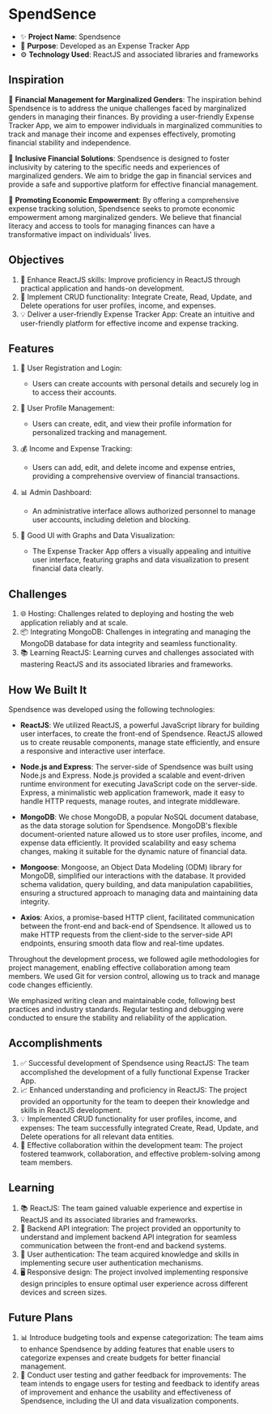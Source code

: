 # SpendSence

- ✨ **Project Name**: Spendsence
- 🎯 **Purpose**: Developed as an Expense Tracker App 
- ⚙️ **Technology Used**: ReactJS and associated libraries and frameworks

## Inspiration

🌟 **Financial Management for Marginalized Genders**: The inspiration behind Spendsence is to address the unique challenges faced by marginalized genders in managing their finances. By providing a user-friendly Expense Tracker App, we aim to empower individuals in marginalized communities to track and manage their income and expenses effectively, promoting financial stability and independence.

🌈 **Inclusive Financial Solutions**: Spendsence is designed to foster inclusivity by catering to the specific needs and experiences of marginalized genders. We aim to bridge the gap in financial services and provide a safe and supportive platform for effective financial management.

💪 **Promoting Economic Empowerment**: By offering a comprehensive expense tracking solution, Spendsence seeks to promote economic empowerment among marginalized genders. We believe that financial literacy and access to tools for managing finances can have a transformative impact on individuals' lives.

## Objectives

1. 🚀 Enhance ReactJS skills: Improve proficiency in ReactJS through practical application and hands-on development.
2. 📝 Implement CRUD functionality: Integrate Create, Read, Update, and Delete operations for user profiles, income, and expenses.
3. 💡 Deliver a user-friendly Expense Tracker App: Create an intuitive and user-friendly platform for effective income and expense tracking.

## Features

1. 🔐 User Registration and Login:
   - Users can create accounts with personal details and securely log in to access their accounts.

2. 👤 User Profile Management:
   - Users can create, edit, and view their profile information for personalized tracking and management.

3. 💰 Income and Expense Tracking:
   - Users can add, edit, and delete income and expense entries, providing a comprehensive overview of financial transactions.

4. 📊 Admin Dashboard:
   - An administrative interface allows authorized personnel to manage user accounts, including deletion and blocking.

5. 🎨 Good UI with Graphs and Data Visualization:
   - The Expense Tracker App offers a visually appealing and intuitive user interface, featuring graphs and data visualization to present financial data clearly.


## Challenges

1. 🌐 Hosting: Challenges related to deploying and hosting the web application reliably and at scale.
2. 📦 Integrating MongoDB: Challenges in integrating and managing the MongoDB database for data integrity and seamless functionality.
3. 📚 Learning ReactJS: Learning curves and challenges associated with mastering ReactJS and its associated libraries and frameworks.

## How We Built It

Spendsence was developed using the following technologies:

- **ReactJS**: We utilized ReactJS, a powerful JavaScript library for building user interfaces, to create the front-end of Spendsence. ReactJS allowed us to create reusable components, manage state efficiently, and ensure a responsive and interactive user interface.

- **Node.js and Express**: The server-side of Spendsence was built using Node.js and Express. Node.js provided a scalable and event-driven runtime environment for executing JavaScript code on the server-side. Express, a minimalistic web application framework, made it easy to handle HTTP requests, manage routes, and integrate middleware.

- **MongoDB**: We chose MongoDB, a popular NoSQL document database, as the data storage solution for Spendsence. MongoDB's flexible document-oriented nature allowed us to store user profiles, income, and expense data efficiently. It provided scalability and easy schema changes, making it suitable for the dynamic nature of financial data.

- **Mongoose**: Mongoose, an Object Data Modeling (ODM) library for MongoDB, simplified our interactions with the database. It provided schema validation, query building, and data manipulation capabilities, ensuring a structured approach to managing data and maintaining data integrity.

- **Axios**: Axios, a promise-based HTTP client, facilitated communication between the front-end and back-end of Spendsence. It allowed us to make HTTP requests from the client-side to the server-side API endpoints, ensuring smooth data flow and real-time updates.

Throughout the development process, we followed agile methodologies for project management, enabling effective collaboration among team members. We used Git for version control, allowing us to track and manage code changes efficiently.

We emphasized writing clean and maintainable code, following best practices and industry standards. Regular testing and debugging were conducted to ensure the stability and reliability of the application.

## Accomplishments

1. ✅ Successful development of Spendsence using ReactJS: The team accomplished the development of a fully functional Expense Tracker App.
2. 📈 Enhanced understanding and proficiency in ReactJS: The project provided an opportunity for the team to deepen their knowledge and skills in ReactJS development.
3. 💡 Implemented CRUD functionality for user profiles, income, and expenses: The team successfully integrated Create, Read, Update, and Delete operations for all relevant data entities.
4. 🤝 Effective collaboration within the development team: The project fostered teamwork, collaboration, and effective problem-solving among team members.

## Learning

1. 📚 ReactJS: The team gained valuable experience and expertise in ReactJS and its associated libraries and frameworks.
2. 🔗 Backend API integration: The project provided an opportunity to understand and implement backend API integration for seamless communication between the front-end and backend systems.
3. 🔐 User authentication: The team acquired knowledge and skills in implementing secure user authentication mechanisms.
4. 🖥️ Responsive design: The project involved implementing responsive design principles to ensure optimal user experience across different devices and screen sizes.

## Future Plans

1. 📊 Introduce budgeting tools and expense categorization: The team aims to enhance Spendsence by adding features that enable users to categorize expenses and create budgets for better financial management.
2. 🧪 Conduct user testing and gather feedback for improvements: The team intends to engage users for testing and feedback to identify areas of improvement and enhance the usability and effectiveness of Spendsence, including the UI and data visualization components.

